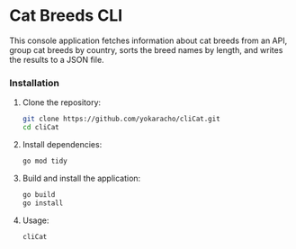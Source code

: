 # Cat Breeds CLI

This console application fetches information about cat breeds from an API, group cat breeds by country, sorts the breed names by length, and writes the results to a JSON file.

### Installation

1. Clone the repository:

   ```bash
   git clone https://github.com/yokaracho/cliCat.git
   cd cliCat
2. Install dependencies:
    ```bash
   go mod tidy
3. Build and install the application:
   ```bash
   go build
   go install
4. Usage:
   ```bash
   cliCat
